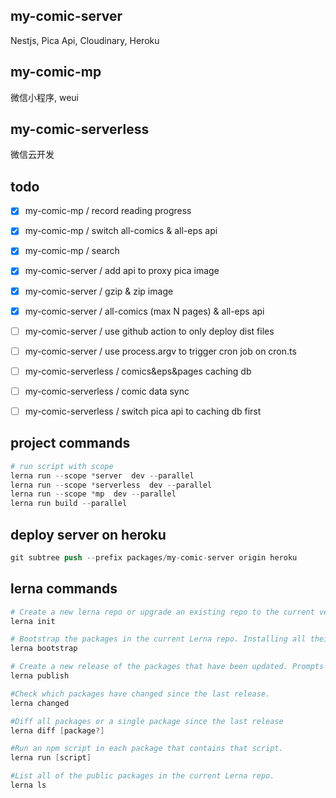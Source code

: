 ## my-comic-server

Nestjs, Pica Api, Cloudinary, Heroku

## my-comic-mp

微信小程序, weui

## my-comic-serverless

微信云开发

## todo

- [x] my-comic-mp / record reading progress
- [x] my-comic-mp / switch all-comics & all-eps api
- [x] my-comic-mp / search

- [x] my-comic-server / add api to proxy pica image
- [x] my-comic-server / gzip & zip image
- [x] my-comic-server / all-comics (max N pages) & all-eps api
- [ ] my-comic-server / use github action to only deploy dist files
- [ ] my-comic-server / use process.argv to trigger cron job on cron.ts

- [ ] my-comic-serverless / comics&eps&pages caching db
- [ ] my-comic-serverless / comic data sync
- [ ] my-comic-serverless / switch pica api to caching db first

## project commands

```s
# run script with scope
lerna run --scope *server  dev --parallel
lerna run --scope *serverless  dev --parallel
lerna run --scope *mp  dev --parallel
lerna run build --parallel

```

## deploy server on heroku

```s
git subtree push --prefix packages/my-comic-server origin heroku

```

## lerna commands

```s
# Create a new lerna repo or upgrade an existing repo to the current version of Lerna.
lerna init

# Bootstrap the packages in the current Lerna repo. Installing all their dependencies and linking any cross-dependencies.
lerna bootstrap

# Create a new release of the packages that have been updated. Prompts for a new version and updates all the packages on git and npm.
lerna publish

#Check which packages have changed since the last release.
lerna changed

#Diff all packages or a single package since the last release
lerna diff [package?]

#Run an npm script in each package that contains that script.
lerna run [script]

#List all of the public packages in the current Lerna repo.
lerna ls

```
